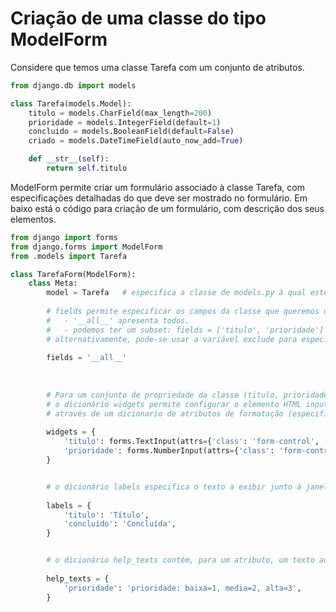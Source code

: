 # Criação de uma classe do tipo ModelForm

Considere que temos uma classe Tarefa com um conjunto de atributos. 
```Python
from django.db import models

class Tarefa(models.Model):
    titulo = models.CharField(max_length=200)
    prioridade = models.IntegerField(default=1)
    concluido = models.BooleanField(default=False)
    criado = models.DateTimeField(auto_now_add=True)

    def __str__(self):
        return self.titulo
 ```

ModelForm permite criar um formulário associado à classe Tarefa, com especificações detalhadas do que deve ser mostrado no formulário. Em baixo está o código para criação de um formulário, com descrição dos seus elementos. 

```Python
from django import forms
from django.forms import ModelForm
from .models import Tarefa

class TarefaForm(ModelForm):
    class Meta:
        model = Tarefa   # especifica a classe de models.py à qual este formulário está associado
                
        # fields permite especificar os campos da classe que queremos que apareçam no formulário. 
        #   - '__all__' apresenta todos.
        #   - podemos ter um subset: fields = ['titulo', 'prioridade']
        # alternativamente, pode-se usar a variável exclude para especificar os campos que se pretendem excluir do formulário 
        
        fields = '__all__'
   
   
   
        # Para um conjunto de propriedade da classe (titulo, prioridade, concluido, etc), 
        # o dicionário widgets permite configurar o elemento HTML input correspondente, 
        # através de um dicionario de atributos de formatação (especificação de classes, placeholder, propriedades, etc).
       
        widgets = {
            'titulo': forms.TextInput(attrs={'class': 'form-control', 'placeholder': 'descrição da tarefa...'}),
            'prioridade': forms.NumberInput(attrs={'class': 'form-control', 'max': 3, 'min': 1}),
        }


        # o dicionário labels especifica o texto a exibir junto à janela de inserção
       
        labels = {
            'titulo': 'Título',
            'concluido': 'Concluída',
        }


        # o dicionário help_texts contém, para um atributo, um texto auxiliar a apresentar por baixo da janela de inserção
        
        help_texts = {
            'prioridade': 'prioridade: baixa=1, media=2, alta=3',
        }
```

